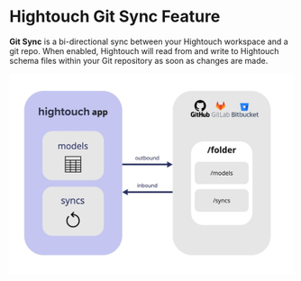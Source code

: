 # Hightouch Git Sync Feature

**Git Sync** is a bi-directional sync between your Hightouch workspace and a git repo. When enabled, Hightouch will read from and write to Hightouch schema files within your Git repository as soon as changes are made. 

<img src='GitSync.jpg'>
